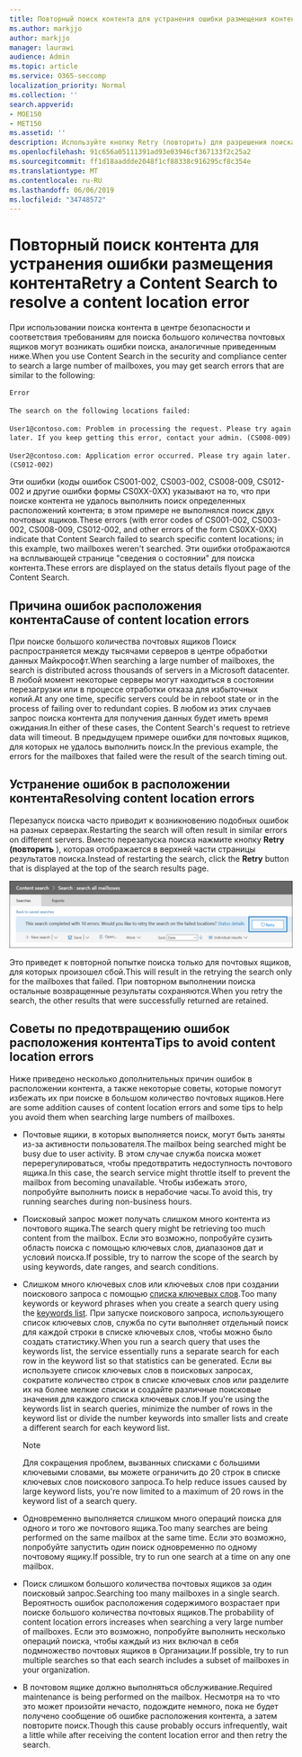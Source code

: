 ```yaml
---
title: Повторный поиск контента для устранения ошибки размещения контента
ms.author: markjjo
author: markjjo
manager: laurawi
audience: Admin
ms.topic: article
ms.service: O365-seccomp
localization_priority: Normal
ms.collection: ''
search.appverid:
- MOE150
- MET150
ms.assetid: ''
description: Используйте кнопку Retry (повторить) для разрешения поиска контента с ошибками расположения контента.
ms.openlocfilehash: 91c656a05111391ad93e03946cf367133f2c25a2
ms.sourcegitcommit: ff1d18aaddde2048f1cf88338c916295cf8c354e
ms.translationtype: MT
ms.contentlocale: ru-RU
ms.lasthandoff: 06/06/2019
ms.locfileid: "34748572"
---
```

# <a name="retry-a-content-search-to-resolve-a-content-location-error"></a><span data-ttu-id="a869f-103">Повторный поиск контента для устранения ошибки размещения контента</span><span class="sxs-lookup"><span data-stu-id="a869f-103">Retry a Content Search to resolve a content location error</span></span>

<span data-ttu-id="a869f-104">При использовании поиска контента в центре безопасности и соответствия требованиям для поиска большого количества почтовых ящиков могут возникать ошибки поиска, аналогичные приведенным ниже.</span><span class="sxs-lookup"><span data-stu-id="a869f-104">When you use Content Search in the security and compliance center to search a large number of mailboxes, you may get search errors that are similar to the following:</span></span>

```
Error

The search on the following locations failed:

User1@contoso.com: Problem in processing the request. Please try again later. If you keep getting this error, contact your admin. (CS008-009)

User2@contoso.com: Application error occurred. Please try again later. (CS012-002)
```

<span data-ttu-id="a869f-105">Эти ошибки (коды ошибок CS001-002, CS003-002, CS008-009, CS012-002 и другие ошибки формы CS0XX-0XX) указывают на то, что при поиске контента не удалось выполнить поиск определенных расположений контента; в этом примере не выполнялся поиск двух почтовых ящиков.</span><span class="sxs-lookup"><span data-stu-id="a869f-105">These errors (with error codes of CS001-002, CS003-002, CS008-009, CS012-002, and other errors of the form CS0XX-0XX) indicate that Content Search failed to search specific content locations; in this example, two mailboxes weren't searched.</span></span> <span data-ttu-id="a869f-106">Эти ошибки отображаются на всплывающей странице "сведения о состоянии" для поиска контента.</span><span class="sxs-lookup"><span data-stu-id="a869f-106">These errors are displayed on the status details flyout page of the Content Search.</span></span>

## <a name="cause-of-content-location-errors"></a><span data-ttu-id="a869f-107">Причина ошибок расположения контента</span><span class="sxs-lookup"><span data-stu-id="a869f-107">Cause of content location errors</span></span>

<span data-ttu-id="a869f-108">При поиске большого количества почтовых ящиков Поиск распространяется между тысячами серверов в центре обработки данных Майкрософт.</span><span class="sxs-lookup"><span data-stu-id="a869f-108">When searching a large number of mailboxes, the search is distributed across thousands of servers in a Microsoft datacenter.</span></span> <span data-ttu-id="a869f-109">В любой момент некоторые серверы могут находиться в состоянии перезагрузки или в процессе отработки отказа для избыточных копий.</span><span class="sxs-lookup"><span data-stu-id="a869f-109">At any one time, specific servers could be in reboot state or in the process of failing over to redundant copies.</span></span> <span data-ttu-id="a869f-110">В любом из этих случаев запрос поиска контента для получения данных будет иметь время ожидания.</span><span class="sxs-lookup"><span data-stu-id="a869f-110">In either of these cases, the Content Search's request to retrieve data will timeout.</span></span> <span data-ttu-id="a869f-111">В предыдущем примере ошибки для почтовых ящиков, для которых не удалось выполнить поиск.</span><span class="sxs-lookup"><span data-stu-id="a869f-111">In the previous example, the errors for the mailboxes that failed were the result of the search timing out.</span></span>

## <a name="resolving-content-location-errors"></a><span data-ttu-id="a869f-112">Устранение ошибок в расположении контента</span><span class="sxs-lookup"><span data-stu-id="a869f-112">Resolving content location errors</span></span>

<span data-ttu-id="a869f-113">Перезапуск поиска часто приводит к возникновению подобных ошибок на разных серверах.</span><span class="sxs-lookup"><span data-stu-id="a869f-113">Restarting the search will often result in similar errors on different servers.</span></span> <span data-ttu-id="a869f-114">Вместо перезапуска поиска нажмите кнопку **Retry (повторить** ), которая отображается в верхней части страницы результатов поиска.</span><span class="sxs-lookup"><span data-stu-id="a869f-114">Instead of restarting the search, click the **Retry** button that is displayed at the top of the search results page.</span></span>

![Нажмите кнопку "повторить", чтобы устранить ошибки расположения контента](media/retrycontentsearch3.png)

<span data-ttu-id="a869f-116">Это приведет к повторной попытке поиска только для почтовых ящиков, для которых произошел сбой.</span><span class="sxs-lookup"><span data-stu-id="a869f-116">This will result in the retrying the search only for the mailboxes that failed.</span></span> <span data-ttu-id="a869f-117">При повторном выполнении поиска остальные возвращенные результаты сохраняются.</span><span class="sxs-lookup"><span data-stu-id="a869f-117">When you retry the search, the other results that were successfully returned are retained.</span></span>

## <a name="tips-to-avoid-content-location-errors"></a><span data-ttu-id="a869f-118">Советы по предотвращению ошибок расположения контента</span><span class="sxs-lookup"><span data-stu-id="a869f-118">Tips to avoid content location errors</span></span>

<span data-ttu-id="a869f-119">Ниже приведено несколько дополнительных причин ошибок в расположении контента, а также некоторые советы, которые помогут избежать их при поиске в большом количество почтовых ящиков.</span><span class="sxs-lookup"><span data-stu-id="a869f-119">Here are some addition causes of content location errors and some tips to help you avoid them when searching large numbers of mailboxes.</span></span>

- <span data-ttu-id="a869f-120">Почтовые ящики, в которых выполняется поиск, могут быть заняты из-за активности пользователя.</span><span class="sxs-lookup"><span data-stu-id="a869f-120">The mailbox being searched might be busy due to user activity.</span></span> <span data-ttu-id="a869f-121">В этом случае служба поиска может перерегулироваться, чтобы предотвратить недоступность почтового ящика.</span><span class="sxs-lookup"><span data-stu-id="a869f-121">In this case, the search service might throttle itself to prevent the mailbox from becoming unavailable.</span></span> <span data-ttu-id="a869f-122">Чтобы избежать этого, попробуйте выполнить поиск в нерабочие часы.</span><span class="sxs-lookup"><span data-stu-id="a869f-122">To avoid this, try running searches during non-business hours.</span></span>

- <span data-ttu-id="a869f-123">Поисковый запрос может получать слишком много контента из почтового ящика.</span><span class="sxs-lookup"><span data-stu-id="a869f-123">The search query might be retrieving too much content from the mailbox.</span></span> <span data-ttu-id="a869f-124">Если это возможно, попробуйте сузить область поиска с помощью ключевых слов, диапазонов дат и условий поиска.</span><span class="sxs-lookup"><span data-stu-id="a869f-124">If possible, try to narrow the scope of the search by using keywords, date ranges, and search conditions.</span></span>

- <span data-ttu-id="a869f-125">Слишком много ключевых слов или ключевых слов при создании поискового запроса с помощью [списка ключевых слов](view-keyword-statistics-for-content-search.md#get-keyword-statistics-for-content-searches).</span><span class="sxs-lookup"><span data-stu-id="a869f-125">Too many keywords or keyword phrases when you create a search query using the [keywords list](view-keyword-statistics-for-content-search.md#get-keyword-statistics-for-content-searches).</span></span> <span data-ttu-id="a869f-126">При запуске поискового запроса, использующего список ключевых слов, служба по сути выполняет отдельный поиск для каждой строки в списке ключевых слов, чтобы можно было создать статистику.</span><span class="sxs-lookup"><span data-stu-id="a869f-126">When you run a search query that uses the keywords list, the service essentially runs a separate search for each row in the keyword list so that statistics can be generated.</span></span> <span data-ttu-id="a869f-127">Если вы используете список ключевых слов в поисковых запросах, сократите количество строк в списке ключевых слов или разделите их на более мелкие списки и создайте различные поисковые значения для каждого списка ключевых слов.</span><span class="sxs-lookup"><span data-stu-id="a869f-127">If you're using the keywords list in search queries, minimize the number of rows in the keyword list or divide the number keywords into smaller lists and create a different search for each keyword list.</span></span>

  > [!NOTE]
  > <span data-ttu-id="a869f-128">Для сокращения проблем, вызванных списками с большими ключевыми словами, вы можете ограничить до 20 строк в списке ключевых слов поискового запроса.</span><span class="sxs-lookup"><span data-stu-id="a869f-128">To help reduce issues caused by large keyword lists, you're now limited to a maximum of 20 rows in the keyword list of a search query.</span></span>

- <span data-ttu-id="a869f-129">Одновременно выполняется слишком много операций поиска для одного и того же почтового ящика.</span><span class="sxs-lookup"><span data-stu-id="a869f-129">Too many searches are being performed on the same mailbox at the same time.</span></span> <span data-ttu-id="a869f-130">Если это возможно, попробуйте запустить один поиск одновременно по одному почтовому ящику.</span><span class="sxs-lookup"><span data-stu-id="a869f-130">If possible, try to run one search at a time on any one mailbox.</span></span>

- <span data-ttu-id="a869f-131">Поиск слишком большого количества почтовых ящиков за один поисковый запрос.</span><span class="sxs-lookup"><span data-stu-id="a869f-131">Searching too many mailboxes in a single search.</span></span> <span data-ttu-id="a869f-132">Вероятность ошибок расположения содержимого возрастает при поиске большого количества почтовых ящиков.</span><span class="sxs-lookup"><span data-stu-id="a869f-132">The probability of content location errors increases when searching a very large number of mailboxes.</span></span> <span data-ttu-id="a869f-133">Если это возможно, попробуйте выполнить несколько операций поиска, чтобы каждый из них включал в себя подмножество почтовых ящиков в Организации.</span><span class="sxs-lookup"><span data-stu-id="a869f-133">If possible, try to run multiple searches so that each search includes a subset of  mailboxes in your organization.</span></span>

- <span data-ttu-id="a869f-134">В почтовом ящике должно выполняться обслуживание.</span><span class="sxs-lookup"><span data-stu-id="a869f-134">Required maintenance is being performed on the mailbox.</span></span> <span data-ttu-id="a869f-135">Несмотря на то что это может произойти нечасто, подождите немного, пока не будет получено сообщение об ошибке расположения контента, а затем повторите поиск.</span><span class="sxs-lookup"><span data-stu-id="a869f-135">Though this cause probably occurs infrequently, wait a little while after receiving the content location error and then retry the search.</span></span>
